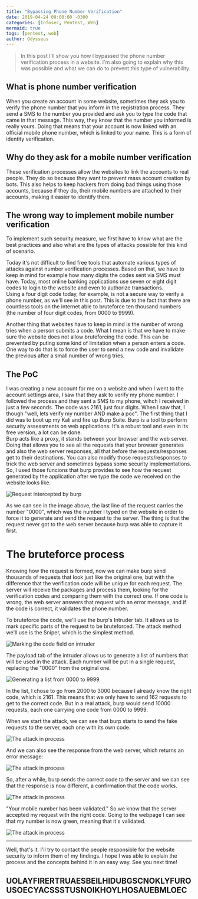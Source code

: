 ```yaml
---
title: "Bypassing Phone Number Verification"
date: 2019-04-24 09:00:00 -0300
categories: [Infosec, Pentest, Web]
mermaid: true
tags: [pentest, web]
author: Odysseus
---
```


> In this post I'll show you how I bypassed the phone number verification process in a website. I'm also going to explain why this was possible and what we can do to prevent this type of vulnerability.  
  
## What is phone number verification
  
When you create an account in some website, sometimes they ask you to verify the phone number that you inform in the registration process. They send a SMS to the number you provided and ask you to type the code that came in that message. This way, they know that the number you informed is really yours. Doing that means that your account is now linked with an official mobile phone number, which is linked to your name. This is a form of identity verification.  
  
## Why do they ask for a mobile number verification
  
These verification processes allow the websites to link the accounts to real people. They do so because they want to prevent mass account creation by bots. This also helps to keep hackers from doing bad things using those accounts, because if they do, their mobile numbers are attached to their accounts, making it easier to identify them.
  
## The wrong way to implement mobile number verification
  
To implement such security measure, we first have to know what are the best practices and also what are the types of attacks possible for this kind of scenario.  
  
Today it's not difficult to find free tools that automate various types of attacks against number verification processes. Based on that, we have to keep in mind for example how many digits the codes sent via SMS must have. Today, most online banking applications use seven or eight digit codes to login to the website and even to authorize transactions.  
Using a four digit code today, for example, is not a secure way to verify a phone number, as we'll see in this post. This is due to the fact that there are countless tools on the internet able to bruteforce ten thousand numbers (the number of four digit codes, from 0000 to 9999).  
  
Another thing that websites have to keep in mind is the number of wrong tries when a person submits a code. What I mean is that we have to make sure the website does not allow bruteforcing the code. This can be prevented by puting some kind of limitation when a person enters a code. One way to do that is to force the user to send a new code and invalidate the previous after a small number of wrong tries.  
  
## The PoC
  
I was creating a new account for me on a website and when I went to the account settings area, I saw that they ask to verify my phone number. I followed the process and they sent a SMS to my phone, wihch I received in just a few seconds. The code was 2161, just four digits. When I saw that, I though "well, lets verify my number AND make a poc". The first thing that I did was to boot up my Kali and fire up Burp Suite. Burp is a tool to perform security assessments on web applications. It's a robust tool and even in its free version, a lot can be done.  
Burp acts like a proxy, it stands between your browser and the web server. Doing that allows you to see all the requests that your browser generates and also the web server responses, all that before the requests/responses get to their destinations. You can also modify those requests/responses to trick the web server and sometimes bypass some security implementations.  
So, I used those funcions that burp provides to see how the request generated by the application after we type the code we received on the website looks like.  
  
![Request intercepted by burp](/assets/img/Anota%C3%A7%C3%A3o%202019-05-07%20111318.png)
  
As we can see in the image above, the last line of the request carries the number "0000", which was the number I typed on the website in order to force it to generate and send the request to the server. The thing is that the request never got to the web server because burp was able to capture it first.
  
# The bruteforce process
  
Knowing how the request is formed, now we can make burp send thousands of requests that look just like the original one, but with the difference that the verification code will be unique for each request. The server will receive the packages and process them, looking for the verification codes and comparing them with the correct one. If one code is wrong, the web server answers that request with an error message, and if the code is correct, it validates the phone number.  
  
To bruteforce the code, we'll use the burp's Intruder tab. It allows us to mark specific parts of the request to be bruteforced. The attack method we'll use is the Sniper, which is the simplest method.  
  
![Marking the code field on intruder](/assets/img/Anota%C3%A7%C3%A3o%202019-05-07%20113734.png)  
  
The payload tab of the intruder allows us to generate a list of numbers that will be used in the attack. Each number will be put in a single request, replacing the "0000" from the original one.  
  
![Generating a list from 0000 to 9999](/assets/img/Anota%C3%A7%C3%A3o%202019-05-07%20114527.png)  
  
In the list, I chose to go from 2000 to 3000 because I already know the right code, which is 2161. This means that we only have to send 162 requests to get to the correct code. But in a real attack, burp would send 10000 requests, each one carrying one code from 0000 to 9999.  
  
When we start the attack, we can see that burp starts to send the fake requests to the server, each one with its own code.  
  
![The attack in process](/assets/img/Anota%C3%A7%C3%A3o%202019-05-07%20133658.png)  
  
And we can also see the response from the web server, which returns an error message:  
  
![The attack in process](/assets/img/Anota%C3%A7%C3%A3o%202019-05-07%20134153.png)  
  
So, after a while, burp sends the correct code to the server and we can see that the response is now different, a confirmation that the code works.  
  
![The attack in process](/assets/img/Anota%C3%A7%C3%A3o%202019-05-07%20134519.png)  
  
"Your mobile number has been validated." So we know that the server accepted my request with the right code. Going to the webpage I can see that my number is now green, meaning that it's validated.  
  
![The attack in process](/assets/img/Anota%C3%A7%C3%A3o%202019-05-07%20135539.png)  
  
***
  
Well, that's it. I'll try to contact the people responsible for the website security to inform them of my findings. I hope I was able to explain the process and the concepts behind it in an easy way. See you next time!  
  
## UOLAYFIRERTRUAESBEILHIDUBGSCNOKLYFUROUSOECYACSSSTUSNOIKHOYLHOSAUEBMLOEC